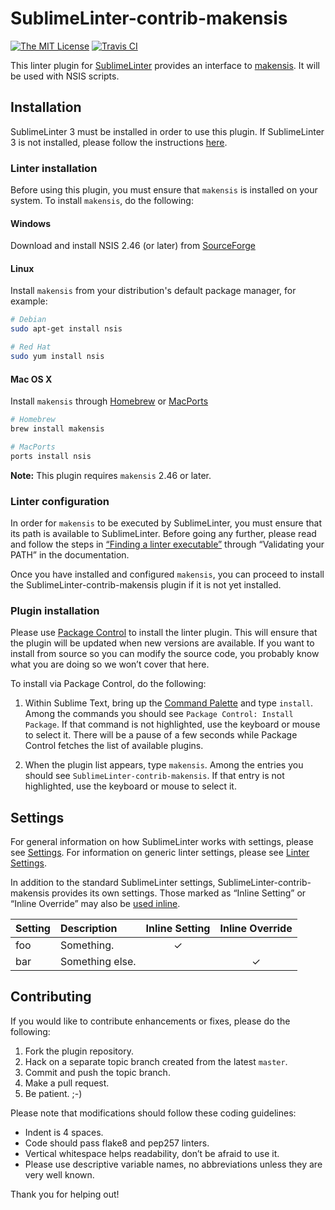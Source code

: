 SublimeLinter-contrib-makensis
================================

[![The MIT License](https://img.shields.io/badge/license-MIT-orange.svg?style=flat-square)](http://opensource.org/licenses/MIT)
[![Travis CI](https://img.shields.io/travis/idleberg/SublimeLinter-contrib-makensis/master.svg?style=flat-square)](https://travis-ci.org/idleberg/SublimeLinter-contrib-makensis)

This linter plugin for [SublimeLinter][docs] provides an interface to [makensis](http://nsis.sourceforge.net/Docs/Chapter3.html). It will be used with NSIS scripts.

## Installation
SublimeLinter 3 must be installed in order to use this plugin. If SublimeLinter 3 is not installed, please follow the instructions [here][installation].

### Linter installation
Before using this plugin, you must ensure that `makensis` is installed on your system. To install `makensis`, do the following:

#### Windows

Download and install NSIS 2.46 (or later) from [SourceForge](https://sourceforge.net/p/nsis)

#### Linux

Install `makensis` from your distribution's default package manager, for example:

   ``` bash
   # Debian
   sudo apt-get install nsis

   # Red Hat
   sudo yum install nsis
   ```

#### Mac OS X

Install `makensis` through [Homebrew](http://brew.sh/) or [MacPorts](https://www.macports.org/)

   ``` bash
   # Homebrew
   brew install makensis

   # MacPorts
   ports install nsis
   ```

**Note:** This plugin requires `makensis` 2.46 or later.

### Linter configuration
In order for `makensis` to be executed by SublimeLinter, you must ensure that its path is available to SublimeLinter. Before going any further, please read and follow the steps in [“Finding a linter executable”](http://sublimelinter.readthedocs.org/en/latest/troubleshooting.html#finding-a-linter-executable) through “Validating your PATH” in the documentation.

Once you have installed and configured `makensis`, you can proceed to install the SublimeLinter-contrib-makensis plugin if it is not yet installed.

### Plugin installation
Please use [Package Control][pc] to install the linter plugin. This will ensure that the plugin will be updated when new versions are available. If you want to install from source so you can modify the source code, you probably know what you are doing so we won’t cover that here.

To install via Package Control, do the following:

1. Within Sublime Text, bring up the [Command Palette][cmd] and type `install`. Among the commands you should see `Package Control: Install Package`. If that command is not highlighted, use the keyboard or mouse to select it. There will be a pause of a few seconds while Package Control fetches the list of available plugins.

1. When the plugin list appears, type `makensis`. Among the entries you should see `SublimeLinter-contrib-makensis`. If that entry is not highlighted, use the keyboard or mouse to select it.

## Settings
For general information on how SublimeLinter works with settings, please see [Settings][settings]. For information on generic linter settings, please see [Linter Settings][linter-settings].

In addition to the standard SublimeLinter settings, SublimeLinter-contrib-makensis provides its own settings. Those marked as “Inline Setting” or “Inline Override” may also be [used inline][inline-settings].

|Setting|Description|Inline Setting|Inline Override|
|:------|:----------|:------------:|:-------------:|
|foo|Something.|&#10003;| |
|bar|Something else.| |&#10003;|

## Contributing
If you would like to contribute enhancements or fixes, please do the following:

1. Fork the plugin repository.
1. Hack on a separate topic branch created from the latest `master`.
1. Commit and push the topic branch.
1. Make a pull request.
1. Be patient.  ;-)

Please note that modifications should follow these coding guidelines:

- Indent is 4 spaces.
- Code should pass flake8 and pep257 linters.
- Vertical whitespace helps readability, don’t be afraid to use it.
- Please use descriptive variable names, no abbreviations unless they are very well known.

Thank you for helping out!

[docs]: http://sublimelinter.readthedocs.org
[installation]: http://sublimelinter.readthedocs.org/en/latest/installation.html
[locating-executables]: http://sublimelinter.readthedocs.org/en/latest/usage.html#how-linter-executables-are-located
[pc]: https://sublime.wbond.net/installation
[cmd]: http://docs.sublimetext.info/en/sublime-text-3/extensibility/command_palette.html
[settings]: http://sublimelinter.readthedocs.org/en/latest/settings.html
[linter-settings]: http://sublimelinter.readthedocs.org/en/latest/linter_settings.html
[inline-settings]: http://sublimelinter.readthedocs.org/en/latest/settings.html#inline-settings

